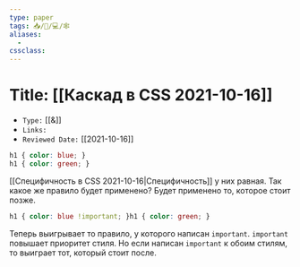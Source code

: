 ```yaml
---
type: paper
tags: 📥️/📜️/💻/🕸
aliases:
  - 
cssclass: 
---
```




# Title: **[[Каскад в CSS 2021-10-16]]**
- `Type:` [[&]]
- `Links:`
- `Reviewed Date:` [[2021-10-16]]

```css
h1 { color: blue; }
h1 { color: green; }
```

[[Специфичность в CSS 2021-10-16|Специфичность]] у них равная. Так какое же правило будет применено? Будет применено то, которое стоит позже.

```CSS
h1 { color: blue !important; }h1 { color: green; }
```

Теперь выигрывает то правило, у которого написан `important`. `important` повышает приоритет стиля. Но если написан `important` к обоим стилям, то выиграет тот, который стоит после.
